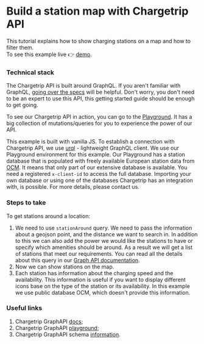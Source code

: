 # Build a station map with Chargetrip API

This tutorial explains how to show charging stations on a map and how to filter them.  
To see this example live 👉 [demo](https://examples.chargetrip.com/?id=stations).

### Technical stack

The Chargetrip API is built around GraphQL. If you aren't familiar with GraphQL, [going over the specs](https://graphql.org/learn/) will be helpful. Don't worry, you don't need to be an expert to use this API, this getting started guide should be enough to get going.

To see our Chargetrip API in action, you can go to the [Playground](https://playground.chargetrip.com/). It has a big collection of mutations/queries for you to experience the power of our API.

This example is built with vanilla JS. To establish a connection with Chargetrip API, we use [urql](https://formidable.com/open-source/urql/) - lightweight GraphQL client.
We use our Playground environment for this example. Our Playground has a station database that is populated with freely available European station data from [OCM](https://openchargemap.org/site). It means that only part of our extensive database is available. You need a registered `x-client-id` to access the full database. Importing your own database or using one of the databases Chargetrip has an integration with, is possible. For more details, please contact us.

### Steps to take

To get stations around a location:

1. We need to use `stationAround` query. We need to pass the information about a geojson point, and the distance we want to search in. In addition to this we can also add the power we would like the stations to have or specify which amenities should be around. As a result we will get a list of stations that meet our requirements. You can read all the details about this query in our [Graph API documentation](https://developers.chargetrip.com/API-Reference/Stations/query-stations-around).
2. Now we can show stations on the map.
3. Each station has information about the charging speed and the availability. This information is useful if you want to display different icons base on the type of the station or its availability. In this example we use public database OCM, which doesn't provide this information.

### Useful links

1. Chargetrip GraphAPI [docs](https://developers.chargetrip.com/);
2. Chargetrip GraphAPI [playground](https://playground.chargetrip.com/);
3. Chargetrip GraphAPI schema [information](https://voyager.chargetrip.com/).
